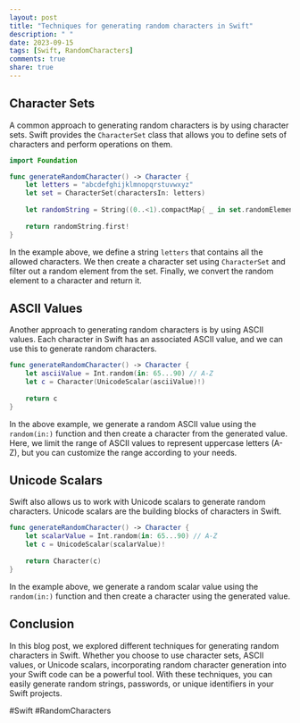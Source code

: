 ```yaml
---
layout: post
title: "Techniques for generating random characters in Swift"
description: " "
date: 2023-09-15
tags: [Swift, RandomCharacters]
comments: true
share: true
---
```


## Character Sets

A common approach to generating random characters is by using character sets. Swift provides the `CharacterSet` class that allows you to define sets of characters and perform operations on them.

```swift
import Foundation

func generateRandomCharacter() -> Character {
    let letters = "abcdefghijklmnopqrstuvwxyz"
    let set = CharacterSet(charactersIn: letters)
    
    let randomString = String((0..<1).compactMap{ _ in set.randomElement() })
    
    return randomString.first!
}
```

In the example above, we define a string `letters` that contains all the allowed characters. We then create a character set using `CharacterSet` and filter out a random element from the set. Finally, we convert the random element to a character and return it.

## ASCII Values

Another approach to generating random characters is by using ASCII values. Each character in Swift has an associated ASCII value, and we can use this to generate random characters.

```swift
func generateRandomCharacter() -> Character {
    let asciiValue = Int.random(in: 65...90) // A-Z
    let c = Character(UnicodeScalar(asciiValue)!)
    
    return c
}
```

In the above example, we generate a random ASCII value using the `random(in:)` function and then create a character from the generated value. Here, we limit the range of ASCII values to represent uppercase letters (A-Z), but you can customize the range according to your needs.

## Unicode Scalars

Swift also allows us to work with Unicode scalars to generate random characters. Unicode scalars are the building blocks of characters in Swift.

```swift
func generateRandomCharacter() -> Character {
    let scalarValue = Int.random(in: 65...90) // A-Z
    let c = UnicodeScalar(scalarValue)!
    
    return Character(c)
}
```

In the example above, we generate a random scalar value using the `random(in:)` function and then create a character using the generated value.

## Conclusion

In this blog post, we explored different techniques for generating random characters in Swift. Whether you choose to use character sets, ASCII values, or Unicode scalars, incorporating random character generation into your Swift code can be a powerful tool. With these techniques, you can easily generate random strings, passwords, or unique identifiers in your Swift projects.

#Swift #RandomCharacters